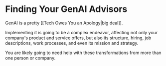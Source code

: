# Finding Your GenAI Advisors

GenAI is a pretty [[Tech Owes You an Apology|big deal]]. 

Implementing it is going to be a complex endeavor, affecting not only your company's product and service offers, but also its structure, hiring, job descriptions, work processes, and even its mission and strategy. 

You are likely going to need help with these transformations from more than one person or company. 